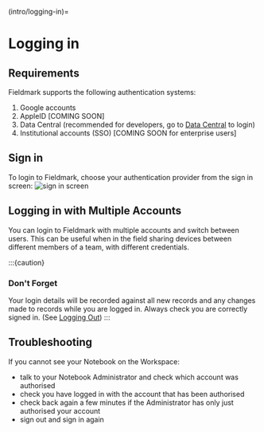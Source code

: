 (intro/logging-in)=
# Logging in

## Requirements

Fieldmark supports the following authentication systems:

1. Google accounts
2. AppleID [COMING SOON]
3. Data Central (recommended for developers, go to [Data Central](https://datacentral.org.au/) to login)
4. Institutional accounts (SSO) [COMING SOON for enterprise users]  

## Sign in

To login to Fieldmark, choose your authentication provider from the sign in screen:
![sign in screen](/common-images/signinscreen.png)

## Logging in with Multiple Accounts

You can login to Fieldmark with multiple accounts and switch between users. This can be useful when in the field sharing devices between different members of a team, with different credentials.   

:::{caution}
### Don't Forget
Your login details will be recorded against all new records and any changes made to records while you are logged in. Always check you are correctly signed in. (See [Logging Out](logging-out))
:::

## Troubleshooting

If you cannot see your Notebook on the Workspace:

- talk to your Notebook Administrator and check which account was authorised
- check you have logged in with the account that has been authorised
- check back again a few minutes if the Administrator has only just authorised your account
- sign out and sign in again
